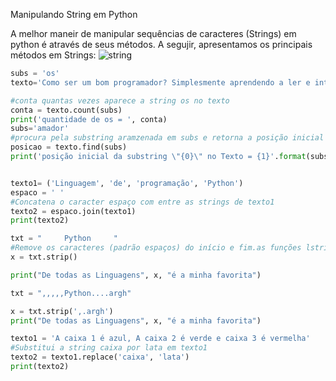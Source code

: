 Manipulando String em Python

A melhor maneir de manipular sequências de caracteres (Strings) em python é através de seus métodos. A segujir, apresentamos os principais métodos em Strings:
        ![string](/imagens/string.png)

``` python
subs = 'os'
texto='Como ser um bom programador? Simplesmente aprendendo a ler e interpretar textos\n aprender conceitos e não decorar comandos.\nPor fim, fazer muitos exercícios'

#conta quantas vezes aparece a string os no texto
conta = texto.count(subs)
print('quantidade de os = ', conta)
subs='amador'
#procura pela substring aramzenada em subs e retorna a posição inicial encontrada
posicao = texto.find(subs)
print('posição inicial da substring \"{0}\" no Texto = {1}'.format(subs,posicao))


texto1= ('Linguagem', 'de', 'programação', 'Python')
espaco = ' '
#Concatena o caracter espaço com entre as strings de texto1
texto2 = espaco.join(texto1)
print(texto2)

txt = "     Python     "
#Remove os caracteres (padrão espaços) do início e fim.as funções lstrip() e rstrip() removem a esquerda ou a direita somente 
x = txt.strip()

print("De todas as Linguagens", x, "é a minha favorita")

txt = ",,,,,Python....argh"

x = txt.strip(',.argh')
print("De todas as Linguagens", x, "é a minha favorita")

texto1 = 'A caixa 1 é azul, A caixa 2 é verde e caixa 3 é vermelha'
#Substitui a string caixa por lata em texto1
texto2 = texto1.replace('caixa', 'lata')
print(texto2)

```
